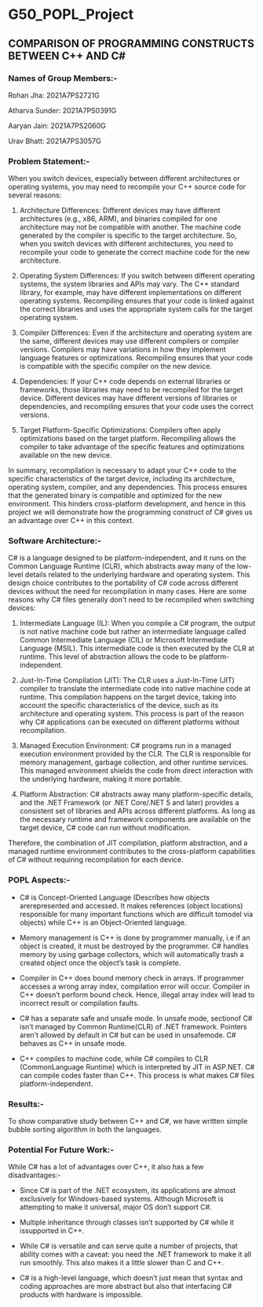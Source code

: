 # G50_POPL_Project

## COMPARISON OF PROGRAMMING CONSTRUCTS BETWEEN C++ AND C#

### Names of Group Members:-

Rohan Jha: 2021A7PS2721G

Atharva Sunder: 2021A7PS0391G

Aaryan Jain: 2021A7PS2060G

Urav Bhatt: 2021A7PS3057G


### Problem Statement:-

When you switch devices, especially between different architectures or operating systems, you may need to recompile your C++ source code for several reasons:

1. Architecture Differences: Different devices may have different architectures (e.g., x86, ARM), and binaries compiled for one architecture may not be compatible with another. The machine code generated by the compiler is specific to the target architecture. So, when you switch devices with different architectures, you need to recompile your code to generate the correct machine code for the new architecture.

2. Operating System Differences: If you switch between different operating systems, the system libraries and APIs may vary. The C++ standard library, for example, may have different implementations on different operating systems. Recompiling ensures that your code is linked against the correct libraries and uses the appropriate system calls for the target operating system.

3. Compiler Differences: Even if the architecture and operating system are the same, different devices may use different compilers or compiler versions. Compilers may have variations in how they implement language features or optimizations. Recompiling ensures that your code is compatible with the specific compiler on the new device.

4. Dependencies: If your C++ code depends on external libraries or frameworks, those libraries may need to be recompiled for the target device. Different devices may have different versions of libraries or dependencies, and recompiling ensures that your code uses the correct versions.

5. Target Platform-Specific Optimizations: Compilers often apply optimizations based on the target platform. Recompiling allows the compiler to take advantage of the specific features and optimizations available on the new device.

In summary, recompilation is necessary to adapt your C++ code to the specific characteristics of the target device, including its architecture, operating system, compiler, and any dependencies. This process ensures that the generated binary is compatible and optimized for the new environment. This hinders cross-platform development, and hence in this project we will demonstrate how the programming construct of C# gives us an advantage over C++ in this context.


### Software Architecture:-

C# is a language designed to be platform-independent, and it runs on the Common Language Runtime (CLR), which abstracts away many of the low-level details related to the underlying hardware and operating system. This design choice contributes to the portability of C# code across different devices without the need for recompilation in many cases. Here are some reasons why C# files generally don't need to be recompiled when switching devices:

1. Intermediate Language (IL): When you compile a C# program, the output is not native machine code but rather an intermediate language called Common Intermediate Language (CIL) or Microsoft Intermediate Language (MSIL). This intermediate code is then executed by the CLR at runtime. This level of abstraction allows the code to be platform-independent.

2. Just-In-Time Compilation (JIT): The CLR uses a Just-In-Time (JIT) compiler to translate the intermediate code into native machine code at runtime. This compilation happens on the target device, taking into account the specific characteristics of the device, such as its architecture and operating system. This process is part of the reason why C# applications can be executed on different platforms without recompilation.

3. Managed Execution Environment: C# programs run in a managed execution environment provided by the CLR. The CLR is responsible for memory management, garbage collection, and other runtime services. This managed environment shields the code from direct interaction with the underlying hardware, making it more portable.

4. Platform Abstraction: C# abstracts away many platform-specific details, and the .NET Framework (or .NET Core/.NET 5 and later) provides a consistent set of libraries and APIs across different platforms. As long as the necessary runtime and framework components are available on the target device, C# code can run without modification.

Therefore, the combination of JIT compilation, platform abstraction, and a managed runtime environment contributes to the cross-platform capabilities of C# without requiring recompilation for each device.


### POPL Aspects:-

* C# is Concept-Oriented Language (Describes how objects arerepresented and accessed. It makes references (object locations) responsible for many important functions which are difficult tomodel via objects) while C++ is an Object-Oriented language.

* Memory management is C++ is done by programmer manually, i.e if an object is created, it must be destroyed by the programmer. C# handles memory by using garbage collectors, which will automatically trash a created object once the object’s task is complete. 

* Compiler in C++ does bound memory check in arrays. If programmer accesses a wrong array index, compilation error will occur. Compiler in C++ doesn’t perform bound check. Hence, illegal array index will lead to incorrect result or compilation faults. 

* C# has a separate safe and unsafe mode. In unsafe mode, sectionof C# isn’t managed by Common Runtime(CLR) of .NET framework. Pointers aren’t allowed by default in C# but can be used in unsafemode. C# behaves as C++ in unsafe mode.

* C++ compiles to machine code, while C# compiles to CLR (CommonLanguage Runtime) which is interpreted by JIT in ASP.NET. C# can compile codes faster than C++. This process is what makes C# files platform-independent.


### Results:-

To show comparative study between C++ and C#, we have written simple bubble sorting algorithm in both the languages.


### Potential For Future Work:-

While C# has a lot of advantages over C++, it also has a few disadvantages:-

* Since C# is part of the .NET ecosystem, its applications are almost exclusively for Windows-based systems. Although Microsoft is attempting to make it universal, major OS don’t support C#.

* Multiple inheritance through classes isn’t supported by C# while it issupported in C++.

* While C# is versatile and can serve quite a number of projects, that ability comes with a caveat: you need the .NET framework to make it all run smoothly. This also makes it a little slower than C and C++.

* C# is a high-level language, which doesn’t just mean that syntax and coding approaches are more abstract but also that interfacing C# products with hardware is impossible.